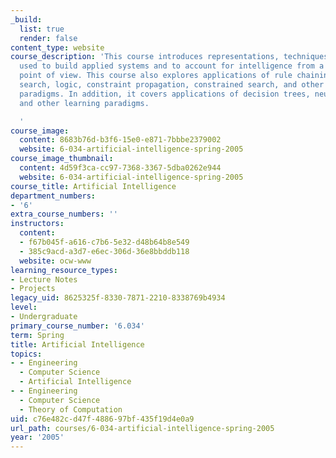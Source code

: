 ```yaml
---
_build:
  list: true
  render: false
content_type: website
course_description: 'This course introduces representations, techniques, and architectures
  used to build applied systems and to account for intelligence from a computational
  point of view. This course also explores applications of rule chaining, heuristic
  search, logic, constraint propagation, constrained search, and other problem-solving
  paradigms. In addition, it covers applications of decision trees, neural nets, SVMs
  and other learning paradigms.

  '
course_image:
  content: 8683b76d-b3f6-15e0-e871-7bbbe2379002
  website: 6-034-artificial-intelligence-spring-2005
course_image_thumbnail:
  content: 4d59f3ca-cc97-7368-3367-5dba0262e944
  website: 6-034-artificial-intelligence-spring-2005
course_title: Artificial Intelligence
department_numbers:
- '6'
extra_course_numbers: ''
instructors:
  content:
  - f67b045f-a616-c7b6-5e32-d48b64b8e549
  - 385c9acd-a3d7-e6ec-306d-36e8bbddb118
  website: ocw-www
learning_resource_types:
- Lecture Notes
- Projects
legacy_uid: 8625325f-8330-7871-2210-8338769b4934
level:
- Undergraduate
primary_course_number: '6.034'
term: Spring
title: Artificial Intelligence
topics:
- - Engineering
  - Computer Science
  - Artificial Intelligence
- - Engineering
  - Computer Science
  - Theory of Computation
uid: c76e482c-d47f-4886-97bf-435f19d4e0a9
url_path: courses/6-034-artificial-intelligence-spring-2005
year: '2005'
---
```

